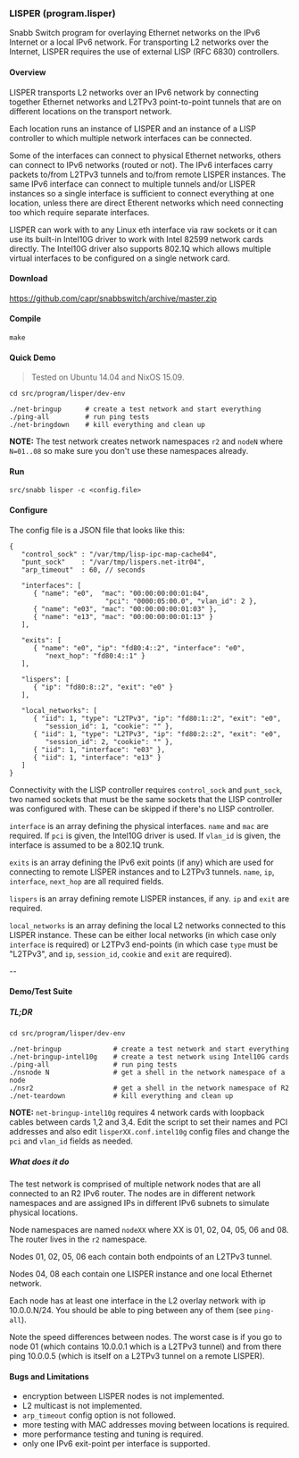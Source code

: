 ### LISPER (program.lisper)

Snabb Switch program for overlaying Ethernet networks on the IPv6
Internet or a local IPv6 network. For transporting L2 networks over
the Internet, LISPER requires the use of external LISP (RFC 6830)
controllers.

#### Overview

LISPER transports L2 networks over an IPv6 network by connecting together
Ethernet networks and L2TPv3 point-to-point tunnels that are on different
locations on the transport network.

Each location runs an instance of LISPER and an instance of a LISP controller
to which multiple network interfaces can be connected.

Some of the interfaces can connect to physical Ethernet networks, others
can connect to IPv6 networks (routed or not). The IPv6 interfaces
carry packets to/from L2TPv3 tunnels and to/from remote LISPER instances.
The same IPv6 interface can connect to multiple tunnels and/or LISPER
instances so a single interface is sufficient to connect everything at one
location, unless there are direct Etherent networks which need connecting
too which require separate interfaces.

LISPER can work with to any Linux eth interface via raw sockets or it can
use its built-in Intel10G driver to work with Intel 82599 network cards
directly. The Intel10G driver also supports 802.1Q which allows multiple
virtual interfaces to be configured on a single network card.

#### Download

   https://github.com/capr/snabbswitch/archive/master.zip

#### Compile

```
make
```

#### Quick Demo

> Tested on Ubuntu 14.04 and NixOS 15.09.

```
cd src/program/lisper/dev-env

./net-bringup      # create a test network and start everything
./ping-all         # run ping tests
./net-bringdown    # kill everything and clean up
```

__NOTE:__ The test network creates network namespaces `r2` and `nodeN` where
`N=01..08` so make sure you don't use these namespaces already.

#### Run

```
src/snabb lisper -c <config.file>
```

#### Configure

The config file is a JSON file that looks like this:

```
{
   "control_sock" : "/var/tmp/lisp-ipc-map-cache04",
   "punt_sock"    : "/var/tmp/lispers.net-itr04",
   "arp_timeout"  : 60, // seconds

   "interfaces": [
      { "name": "e0",  "mac": "00:00:00:00:01:04",
                        "pci": "0000:05:00.0", "vlan_id": 2 },
      { "name": "e03", "mac": "00:00:00:00:01:03" },
      { "name": "e13", "mac": "00:00:00:00:01:13" }
   ],

   "exits": [
      { "name": "e0", "ip": "fd80:4::2", "interface": "e0",
         "next_hop": "fd80:4::1" }
   ],

   "lispers": [
      { "ip": "fd80:8::2", "exit": "e0" }
   ],

   "local_networks": [
      { "iid": 1, "type": "L2TPv3", "ip": "fd80:1::2", "exit": "e0",
         "session_id": 1, "cookie": "" },
      { "iid": 1, "type": "L2TPv3", "ip": "fd80:2::2", "exit": "e0",
         "session_id": 2, "cookie": "" },
      { "iid": 1, "interface": "e03" },
      { "iid": 1, "interface": "e13" }
   ]
}
```

Connectivity with the LISP controller requires `control_sock` and `punt_sock`,
two named sockets that must be the same sockets that the LISP controller
was configured with. These can be skipped if there's no LISP controller.

`interface` is an array defining the physical interfaces. `name` and `mac`
are required. If `pci` is given, the Intel10G driver is used.
If `vlan_id` is given, the interface is assumed to be a 802.1Q trunk.

`exits` is an array defining the IPv6 exit points (if any) which are used
for connecting to remote LISPER instances and to L2TPv3 tunnels. `name`,
`ip`, `interface`, `next_hop` are all required fields.

`lispers` is an array defining remote LISPER instances, if any.
`ip` and `exit` are required.

`local_networks` is an array defining the local L2 networks connected
to this LISPER instance. These can be either local networks (in which
case only `interface` is required) or L2TPv3 end-points (in which
case `type` must be "L2TPv3", and `ip`, `session_id`, `cookie` and `exit`
are required).

--

#### Demo/Test Suite

##### TL;DR

```
cd src/program/lisper/dev-env

./net-bringup             # create a test network and start everything
./net-bringup-intel10g    # create a test network using Intel10G cards
./ping-all                # run ping tests
./nsnode N                # get a shell in the network namespace of a node
./nsr2                    # get a shell in the network namespace of R2
./net-teardown            # kill everything and clean up
```

__NOTE:__ `net-bringup-intel10g` requires 4 network cards with loopback
cables between cards 1,2 and 3,4. Edit the script to set their names
and PCI addresses and also edit `lisperXX.conf.intel10g` config files
and change the `pci` and `vlan_id` fields as needed.

##### What does it do

The test network is comprised of multiple network nodes that are all connected
to an R2 IPv6 router. The nodes are in different network namespaces and are
assigned IPs in different IPv6 subnets to simulate physical locations.

Node namespaces are named `nodeXX` where XX is 01, 02, 04, 05, 06 and 08.
The router lives in the `r2` namespace.

Nodes 01, 02, 05, 06 each contain both endpoints of an L2TPv3 tunnel.

Nodes 04, 08 each contain one LISPER instance and one local Ethernet network.

Each node has at least one interface in the L2 overlay network with
ip 10.0.0.N/24. You should be able to ping between any of them
(see `ping-all`).

Note the speed differences between nodes.
The worst case is if you go to node 01 (which contains 10.0.0.1
which is a L2TPv3 tunnel) and from there ping 10.0.0.5
(which is itself on a L2TPv3 tunnel on a remote LISPER).

#### Bugs and Limitations

- encryption between LISPER nodes is not implemented.
- L2 multicast is not implemented.
- `arp_timeout` config option is not followed.
- more testing with MAC addresses moving between locations is required.
- more performance testing and tuning is required.
- only one IPv6 exit-point per interface is supported.

